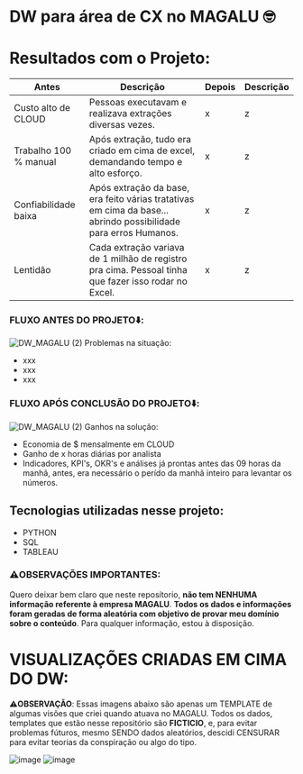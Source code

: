 # DW para área de CX no MAGALU 🤓

# Resultados com o Projeto:

| Antes | Descrição |Depois | Descrição |
| ------ | ------ | ------ | ------ |
| Custo alto de CLOUD | Pessoas executavam e realizava extrações diversas vezes. |x|z
| Trabalho 100 % manual |Após extração, tudo era criado em cima de excel, demandando tempo e alto esforço.|x|z
| Confiabilidade baixa | Após extração da base, era feito várias tratativas em cima da base... abrindo possibilidade para erros Humanos. |x|z
| Lentidão | Cada extração variava de 1 milhão de registro pra cima. Pessoal tinha que fazer isso rodar no Excel.|x|z

### FLUXO ANTES DO PROJETO⬇️:
![DW_MAGALU (2)](https://user-images.githubusercontent.com/78058494/230535437-0b24d4fc-2a89-42f3-a0ba-3a6c1e6737f0.png)
Problemas na situação: 
* xxx
* xxx 
* xxx

### FLUXO APÓS CONCLUSÃO DO PROJETO⬇️:
![DW_MAGALU (2)](https://user-images.githubusercontent.com/78058494/230535437-0b24d4fc-2a89-42f3-a0ba-3a6c1e6737f0.png)
Ganhos na solução: 
* Economia de $ mensalmente em CLOUD
* Ganho de x horas diárias por analista
* Indicadores, KPI's, OKR's e análises já prontas antes das 09 horas da manhã, antes, era necessário o perído da manhã inteiro para levantar os números.



## Tecnologias utilizadas nesse projeto:
* PYTHON
* SQL
* TABLEAU

### ⚠️OBSERVAÇÕES IMPORTANTES️:
Quero deixar bem claro que neste reposítorio, **não tem NENHUMA informação referente à empresa MAGALU**. **Todos os dados e informações foram geradas de forma aleatória  com objetivo de provar meu domínio sobre o conteúdo**. Para qualquer informação, estou à disposição.

# VISUALIZAÇÕES CRIADAS EM CIMA DO DW:
⚠️**OBSERVAÇÃO**: Essas imagens abaixo são apenas um TEMPLATE de algumas visões que criei quando atuava no MAGALU. Todos os dados, templates que estão nesse repositório são **FICTICIO**, e, para evitar problemas fúturos, mesmo SENDO dados aleatórios, descidi CENSURAR para evitar teorias da conspiração ou algo do tipo.  


![image](https://user-images.githubusercontent.com/78058494/230523054-7d14b938-ef14-45e0-8907-20ce4f33bcca.png)
![image](https://user-images.githubusercontent.com/78058494/230523877-8d6515a7-b1a7-492c-9e24-5ba202fffdf4.png)


